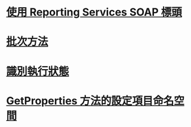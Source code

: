 # [使用 Reporting Services SOAP 標頭](using-reporting-services-soap-headers.md)

# [批次方法](batching-methods.md)
# [識別執行狀態](identifying-execution-state.md)
# [GetProperties 方法的設定項目命名空間](setting-the-item-namespace-for-the-getproperties-method.md)
